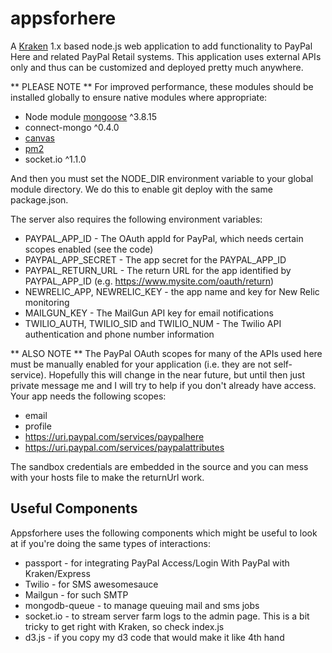 # appsforhere

A [Kraken](http://krakenjs.com/) 1.x based node.js web application to add functionality to PayPal Here and related
PayPal Retail systems. This application uses external APIs only and thus can be customized and deployed
pretty much anywhere.

** PLEASE NOTE **
For improved performance, these modules should be installed globally to ensure native modules where appropriate:

* Node module [mongoose](http://mongoosejs.com/) ^3.8.15
* connect-mongo ^0.4.0
* [canvas](https://github.com/LearnBoost/node-canvas)
* [pm2](https://github.com/unitech/pm2)
* socket.io ^1.1.0

And then you must set the NODE_DIR environment variable to your global module directory. We do this to enable git deploy
with the same package.json.

The server also requires the following environment variables:

* PAYPAL_APP_ID - The OAuth appId for PayPal, which needs certain scopes enabled (see the code)
* PAYPAL_APP_SECRET - The app secret for the PAYPAL_APP_ID
* PAYPAL_RETURN_URL - The return URL for the app identified by PAYPAL_APP_ID (e.g. https://www.mysite.com/oauth/return)
* NEWRELIC_APP, NEWRELIC_KEY - the app name and key for New Relic monitoring
* MAILGUN_KEY - The MailGun API key for email notifications
* TWILIO_AUTH, TWILIO_SID and TWILIO_NUM - The Twilio API authentication and phone number information

** ALSO NOTE **
The PayPal OAuth scopes for many of the APIs used here must be manually enabled for your application (i.e. they are
not self-service). Hopefully this will change in the near future, but until then just private message me and I will try
to help if you don't already have access. Your app needs the following scopes:

* email
* profile
* https://uri.paypal.com/services/paypalhere 
* https://uri.paypal.com/services/paypalattributes
 
The sandbox credentials are embedded in the source and you can mess with
your hosts file to make the returnUrl work.

## Useful Components

Appsforhere uses the following components which might be useful to look at if you're doing the same types of interactions:

* passport - for integrating PayPal Access/Login With PayPal with Kraken/Express
* Twilio - for SMS awesomesauce
* Mailgun - for such SMTP
* mongodb-queue - to manage queuing mail and sms jobs
* socket.io - to stream server farm logs to the admin page. This is a bit tricky to get right with Kraken, so check index.js
* d3.js - if you copy my d3 code that would make it like 4th hand
